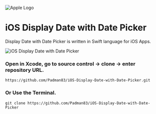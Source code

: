 ![Apple Logo](https://user-images.githubusercontent.com/45048950/73131198-bca1e580-4041-11ea-8f8d-ebfd844f0e64.png) 

# iOS Display Date with Date Picker

Display Date with Date Picker is written in Swift language for iOS Apps.

![iOS Display Date with Date Picker](https://user-images.githubusercontent.com/45048950/75630904-7552da00-5c29-11ea-8d02-f42ea6185a76.gif)

### Open in Xcode, go to source control -> clone -> enter repository URL.

```
https://github.com/Padman83/iOS-Display-Date-with-Date-Picker.git
```

### Or Use the Terminal.

```
git clone https://github.com/Padman83/iOS-Display-Date-with-Date-Picker
```
